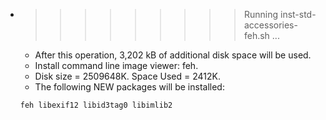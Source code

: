 * >>>>>>>>> Running inst-std-accessories-feh.sh ...
  * After this operation, 3,202 kB of additional disk space will be used.
  * Install command line image viewer: feh.
  * Disk size = 2509648K. Space Used = 2412K.
  * The following NEW packages will be installed:
  ```bash
  feh libexif12 libid3tag0 libimlib2
  ```
